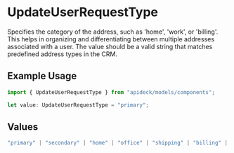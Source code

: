 # UpdateUserRequestType

Specifies the category of the address, such as 'home', 'work', or 'billing'. This helps in organizing and differentiating between multiple addresses associated with a user. The value should be a valid string that matches predefined address types in the CRM.

## Example Usage

```typescript
import { UpdateUserRequestType } from "apideck/models/components";

let value: UpdateUserRequestType = "primary";
```

## Values

```typescript
"primary" | "secondary" | "home" | "office" | "shipping" | "billing" | "other"
```